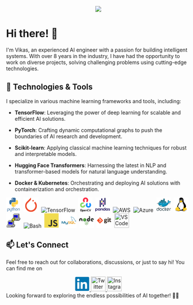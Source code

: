 <div id="header" align="center">
  <img src="https://media.giphy.com/media/v1.Y2lkPTc5MGI3NjExMWFqZ2VmbDdwNzE5cWk2NW53ZmxsMnEwejJ6NnZkcDhyMTJwajh2diZlcD12MV9pbnRlcm5hbF9naWZfYnlfaWQmY3Q9Zw/YiJTlLGomNP3TeJXdE/giphy-downsized-large.gif" width="100"/>
</div>

# Hi there! 👋

I'm Vikas, an experienced AI engineer with a passion for building intelligent systems. With over 8 years in the industry, I have had the opportunity to work on diverse projects, solving challenging problems using cutting-edge technologies.

## 🔧 Technologies & Tools

I specialize in various machine learning frameworks and tools, including:

- **TensorFlow**: Leveraging the power of deep learning for scalable and efficient AI solutions.

- **PyTorch**: Crafting dynamic computational graphs to push the boundaries of AI research and development.

- **Scikit-learn**: Applying classical machine learning techniques for robust and interpretable models.

- **Hugging Face Transformers**: Harnessing the latest in NLP and transformer-based models for natural language understanding.

- **Docker & Kubernetes**: Orchestrating and deploying AI solutions with containerization and orchestration.

<div>
    <img src="https://github.com/devicons/devicon/blob/master/icons/python/python-original-wordmark.svg" title="Python" alt="Python" width="40" height="40"/>&nbsp;
    <img src="https://github.com/devicons/devicon/blob/master/icons/pytorch/pytorch-original.svg" title="PyTorch" alt="PyTorch" width="40" height="40"/>&nbsp;
    <img src="https://user-images.githubusercontent.com/25181517/223639822-2a01e63a-a7f9-4a39-8930-61431541bc06.png" title="TensorFlow" alt="TensorFlow" width="40" height="40"/>&nbsp;
    <img src="https://github.com/devicons/devicon/blob/master/icons/opencv/opencv-original-wordmark.svg" title="OpenCV" alt="OpenCV" width="40" height="40"/>&nbsp;
    <img src="https://github.com/devicons/devicon/blob/master/icons/pandas/pandas-original-wordmark.svg" title="Pandas" alt="Pandas" width="40" height="40"/>&nbsp;
    <img src="https://user-images.githubusercontent.com/25181517/183896132-54262f2e-6d98-41e3-8888-e40ab5a17326.png" title="AWS" alt="AWS" width="40" height="40"/>&nbsp;
    <img src="https://user-images.githubusercontent.com/25181517/183911544-95ad6ba7-09bf-4040-ac44-0adafedb9616.png" title="Azure" alt="Azure" width="40" height="40"/>&nbsp;
    <img src="https://github.com/devicons/devicon/blob/master/icons/docker/docker-original-wordmark.svg" title="Docker" alt="Docker" width="40" height="40"/>&nbsp;
    <img src="https://github.com/devicons/devicon/blob/master/icons/linux/linux-original.svg" title="linux" **alt="linux" width="40" height="40"/>
    <img src="https://github.com/devicons/devicon/blob/master/icons/putty/putty-original.svg" title="Putty" alt="Putty" width="40" height="40"/>&nbsp;
    <img src="https://user-images.githubusercontent.com/25181517/192158606-7c2ef6bd-6e04-47cf-b5bc-da2797cb5bda.png" title="Bash" alt="Bash" width="40" height="40"/>&nbsp;
    <img src="https://github.com/devicons/devicon/blob/master/icons/javascript/javascript-original.svg" title="JavaScript" alt="JavaScript" width="40" height="40"/>&nbsp;
    <img src="https://github.com/devicons/devicon/blob/master/icons/mysql/mysql-original-wordmark.svg" title="MySQL"  alt="MySQL" width="40" height="40"/>&nbsp;
    <img src="https://github.com/devicons/devicon/blob/master/icons/nodejs/nodejs-original-wordmark.svg" title="NodeJS" alt="NodeJS" width="40" height="40"/>&nbsp;
    <img src="https://github.com/devicons/devicon/blob/master/icons/git/git-original-wordmark.svg" title="Git" **alt="Git" width="40" height="40"/>&nbsp;
    <img src="https://user-images.githubusercontent.com/25181517/192108891-d86b6220-e232-423a-bf5f-90903e6887c3.png" title="VSCode" **alt="VSCode" width="40" height="40"/>&nbsp;
    
</div>

## 📫 Let's Connect

Feel free to reach out for collaborations, discussions, or just to say hi! You can find me on 
<div align=center>
    <a href="https://www.linkedin.com/in/vikasbhatnr/">
    <img src="https://github.com/devicons/devicon/blob/master/icons/linkedin/linkedin-original.svg" title="LinkedIn" **alt="LinkedIn" width="40" height="40"/>
    </a>
    <a href="https://twitter.com/vikasbhat99">
    <img src="https://cdn.cms-twdigitalassets.com/content/dam/about-twitter/x/brand-toolkit/logo-black.png.twimg.2560.png" title="Twitter" **alt="Twitter" width="40" height="40"/>
    </a>
    <a href="https://www.instagram.com/vikas_bhat/">
    <img src="https://raw.githubusercontent.com/gauravghongde/social-icons/master/SVG/Color/Instagram.svg" title="Instagram" **alt="Instagram" width="40" height="40"/>
    </a>
</div>
Looking forward to exploring the endless possibilities of AI together! 🤖✨
